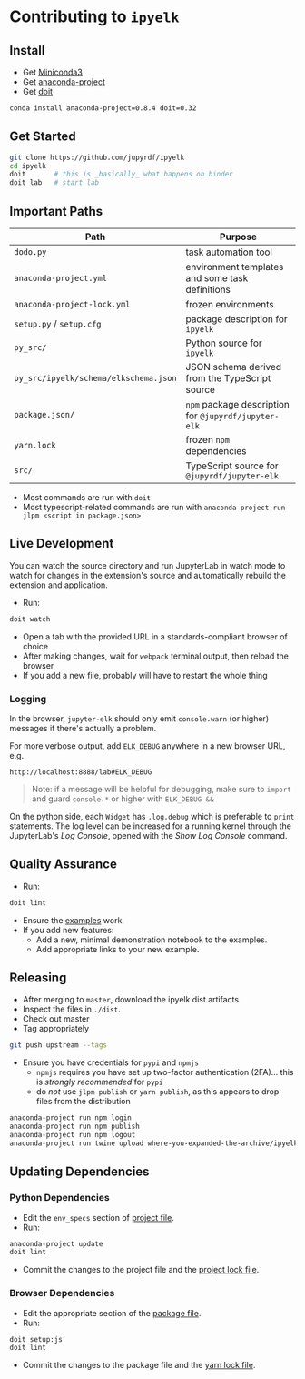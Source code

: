 # Contributing to `ipyelk`

## Install

- Get [Miniconda3](https://docs.conda.io/en/latest/miniconda.html)
- Get [anaconda-project](https://anaconda-project.readthedocs.io)
- Get [doit](https://pydoit.org)

```bash
conda install anaconda-project=0.8.4 doit=0.32
```

## Get Started

```bash
git clone https://github.com/jupyrdf/ipyelk
cd ipyelk
doit       # this is _basically_ what happens on binder
doit lab   # start lab
```

## Important Paths

| Path                                  | Purpose                                              |
| ------------------------------------- | ---------------------------------------------------- |
| `dodo.py`                             | task automation tool                                 |
| `anaconda-project.yml`                | environment templates and some task definitions      |
| `anaconda-project-lock.yml`           | frozen environments                                  |
| `setup.py` / `setup.cfg`              | package description for `ipyelk`                     |
| `py_src/`                             | Python source for `ipyelk`                           |
| `py_src/ipyelk/schema/elkschema.json` | JSON schema derived from the TypeScript source       |
| `package.json/`                       | `npm` package description for `@jupyrdf/jupyter-elk` |
| `yarn.lock`                           | frozen `npm` dependencies                            |
| `src/`                                | TypeScript source for `@jupyrdf/jupyter-elk`         |

- Most commands are run with `doit`
- Most typescript-related commands are run with
  `anaconda-project run jlpm <script in package.json>`

## Live Development

You can watch the source directory and run JupyterLab in watch mode to watch for changes
in the extension's source and automatically rebuild the extension and application.

- Run:

```bash
doit watch
```

- Open a tab with the provided URL in a standards-compliant browser of choice
- After making changes, wait for `webpack` terminal output, then reload the browser
- If you add a new file, probably will have to restart the whole thing

### Logging

In the browser, `jupyter-elk` should only emit `console.warn` (or higher) messages if
there's actually a problem.

For more verbose output, add `ELK_DEBUG` anywhere in a new browser URL, e.g.

```http
http://localhost:8888/lab#ELK_DEBUG
```

> Note: if a message will be helpful for debugging, make sure to `import` and guard
> `console.*` or higher with `ELK_DEBUG &&`

On the python side, each `Widget` has `.log.debug` which is preferable to `print`
statements. The log level can be increased for a running kernel through the JupyterLab's
_Log Console_, opened with the _Show Log Console_ command.

## Quality Assurance

- Run:

```bash
doit lint
```

- Ensure the [examples](./examples) work.
- If you add new features:
  - Add a new, minimal demonstration notebook to the examples.
  - Add appropriate links to your new example.

## Releasing

- After merging to `master`, download the ipyelk dist artifacts
- Inspect the files in `./dist`.
- Check out master
- Tag appropriately

```bash
git push upstream --tags
```

- Ensure you have credentials for `pypi` and `npmjs`
  - `npmjs` requires you have set up two-factor authentication (2FA)... this is
    _strongly recommended_ for `pypi`
  - do _not_ use `jlpm publish` or `yarn publish`, as this appears to drop files from
    the distribution

```bash
anaconda-project run npm login
anaconda-project run npm publish
anaconda-project run npm logout
anaconda-project run twine upload where-you-expanded-the-archive/ipyelk-*
```

## Updating Dependencies

### Python Dependencies

- Edit the `env_specs` section of [project file](./anaconda-project.yml).
- Run:

```bash
anaconda-project update
doit lint
```

- Commit the changes to the project file and the
  [project lock file](./anaconda-project-lock.yml).

### Browser Dependencies

- Edit the appropriate section of the [package file](./package.json).
- Run:

```bash
doit setup:js
doit lint
```

- Commit the changes to the package file and the [yarn lock file](./yarn.lock).
